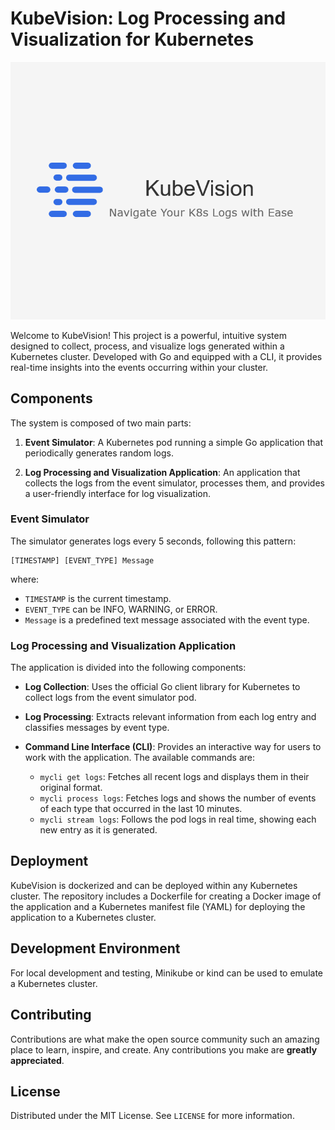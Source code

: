 # KubeVision: Log Processing and Visualization for Kubernetes

![Banner Image](images/kubevision-diagram.png)

Welcome to KubeVision! This project is a powerful, intuitive system designed to collect, process, and visualize logs generated within a Kubernetes cluster. Developed with Go and equipped with a CLI, it provides real-time insights into the events occurring within your cluster.

## Components

The system is composed of two main parts:

1. **Event Simulator**: A Kubernetes pod running a simple Go application that periodically generates random logs.

2. **Log Processing and Visualization Application**: An application that collects the logs from the event simulator, processes them, and provides a user-friendly interface for log visualization.

### Event Simulator

The simulator generates logs every 5 seconds, following this pattern:

```
[TIMESTAMP] [EVENT_TYPE] Message
```

where:

- `TIMESTAMP` is the current timestamp.
- `EVENT_TYPE` can be INFO, WARNING, or ERROR.
- `Message` is a predefined text message associated with the event type.

### Log Processing and Visualization Application

The application is divided into the following components:

- **Log Collection**: Uses the official Go client library for Kubernetes to collect logs from the event simulator pod.

- **Log Processing**: Extracts relevant information from each log entry and classifies messages by event type.

- **Command Line Interface (CLI)**: Provides an interactive way for users to work with the application. The available commands are:
  - `mycli get logs`: Fetches all recent logs and displays them in their original format.
  - `mycli process logs`: Fetches logs and shows the number of events of each type that occurred in the last 10 minutes.
  - `mycli stream logs`: Follows the pod logs in real time, showing each new entry as it is generated.

## Deployment

KubeVision is dockerized and can be deployed within any Kubernetes cluster. The repository includes a Dockerfile for creating a Docker image of the application and a Kubernetes manifest file (YAML) for deploying the application to a Kubernetes cluster.

## Development Environment

For local development and testing, Minikube or kind can be used to emulate a Kubernetes cluster.

## Contributing

Contributions are what make the open source community such an amazing place to learn, inspire, and create. Any contributions you make are **greatly appreciated**.

## License

Distributed under the MIT License. See `LICENSE` for more information.